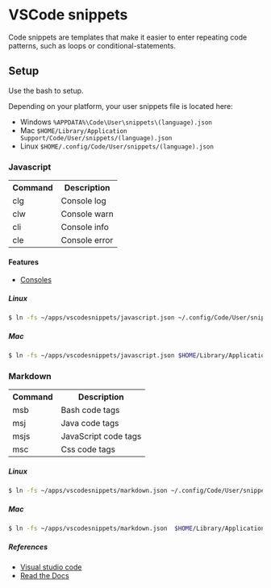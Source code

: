 # VSCode snippets

Code snippets are templates that make it easier to enter repeating code patterns, such as loops or conditional-statements.

## Setup

Use the bash to setup.

Depending on your platform, your user snippets file is located here:

- Windows `%APPDATA%\Code\User\snippets\(language).json`
- Mac `$HOME/Library/Application Support/Code/User/snippets/(language).json`
- Linux `$HOME/.config/Code/User/snippets/(language).json`

### Javascript

<table>
  <tbody>
    <tr>
      <th>Command</th>
      <th>Description</th>
    </tr>
    <tr>
      <td>clg</td>
      <td>Console log</td>
    </tr>
    <tr>
      <td>clw</td>
      <td>Console warn</td>
    </tr>
    <tr>
      <td>cli</td>
      <td>Console info</td>
    </tr>
    <tr>
      <td>cle</td>
      <td>Console error</td>
    </tr>
  </tbody>
</table>

#### Features

- [Consoles](https://developer.mozilla.org/en-US/docs/Web/API/Console)

##### Linux

```bash
$ ln -fs ~/apps/vscodesnippets/javascript.json ~/.config/Code/User/snippets/
```

##### Mac

```bash
$ ln -fs ~/apps/vscodesnippets/javascript.json $HOME/Library/Application\ Support/Code/User/snippets/
```

### Markdown

<table>
  <tbody>
    <tr>
      <th>Command</th>
      <th>Description</th>
    </tr>
    <tr>
      <td>msb</td>
      <td>Bash code tags</td>
    </tr>
    <tr>
      <td>msj</td>
      <td>Java code tags</td>
    </tr>
    <tr>
      <td>msjs</td>
      <td>JavaScript code tags</td>
    </tr>
    <tr>
      <td>msc</td>
      <td>Css code tags</td>
    </tr>
  </tbody>
</table>

##### Linux

```bash
$ ln -fs ~/apps/vscodesnippets/markdown.json ~/.config/Code/User/snippets/
```

##### Mac

```bash
$ ln -fs ~/apps/vscodesnippets/markdown.json  $HOME/Library/Application\ Support/Code/User/snippets/
```

##### References

- [Visual studio code](https://code.visualstudio.com/docs/editor/userdefinedsnippets)
- [Read the Docs](https://vscode-docs.readthedocs.io/en/stable/customization/userdefinedsnippets/)
